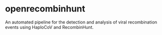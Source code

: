 # openrecombinhunt
An automated pipeline for the detection and analysis of viral recombination events using HaploCoV and RecombinHunt.
